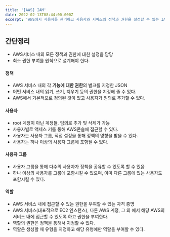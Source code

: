 ```yaml
---
title: '[AWS] IAM'
date: 2022-02-13T08:44:00.000Z
excerpt: 'AWS에서 사용자를 관리하고 사용자와 서비스의 정책과 권한을 설정할 수 있는 IAM에 대해서'
---
```


## 간단정리

- AWS서비스 내의 모든 정책과 권한에 대한 설정을 담당
- 최소 권한 부여를 원칙으로 설계해야 한다.

#### 정책

- AWS 서비스 내의 각 **기능에 대한 권한**의 벌크를 지정한 JSON
- 어떤 서비스 내의 읽기, 쓰기, 지우기 등의 권한을 지정해 줄 수 있다.
- AWS에서 기본적으로 정의된 것이 있고 사용자가 임의로 추가할 수 있다.

#### 사용자

- root 계정이 아닌 계정들, 임의로 추가 및 삭제가 가능
- 사용자별로 액세스 키를 통해 AWS콘솔에 접근할 수 있다.
- 사용자는 사용자 그룹, 직접 설정을 통해 정책의 영향을 받을 수 있다.
- 사용자는 하나 이상의 사용자 그룹에 포함될 수 있다.

#### 사용자 그룹

- 사용자 그룹을 통해 다수의 사용자가 정책을 공유할 수 있도록 할 수 있음
- 하나 이상의 사용자를 그룹에 포함시킬 수 있으며, 이미 다른 그룹에 있는 사용자도 포함시킬 수 있다.

#### 역할

- AWS 서비스 내에 접근할 수 있는 권한을 부여할 수 있는 자격 증명
- AWS 서비스(대표적으로 EC2 인스턴스), 다른 AWS 계정, 그 외 에서 해당 AWS의 서비스 내에 접근할 수 있도록 하고 권한을 부여한다.
- 역할의 권한은 정책을 통해서 지정할 수 있다.
- 역할은 생성할 때 유형을 지정하고 해당 유형에만 역할을 부여할 수 있다.
